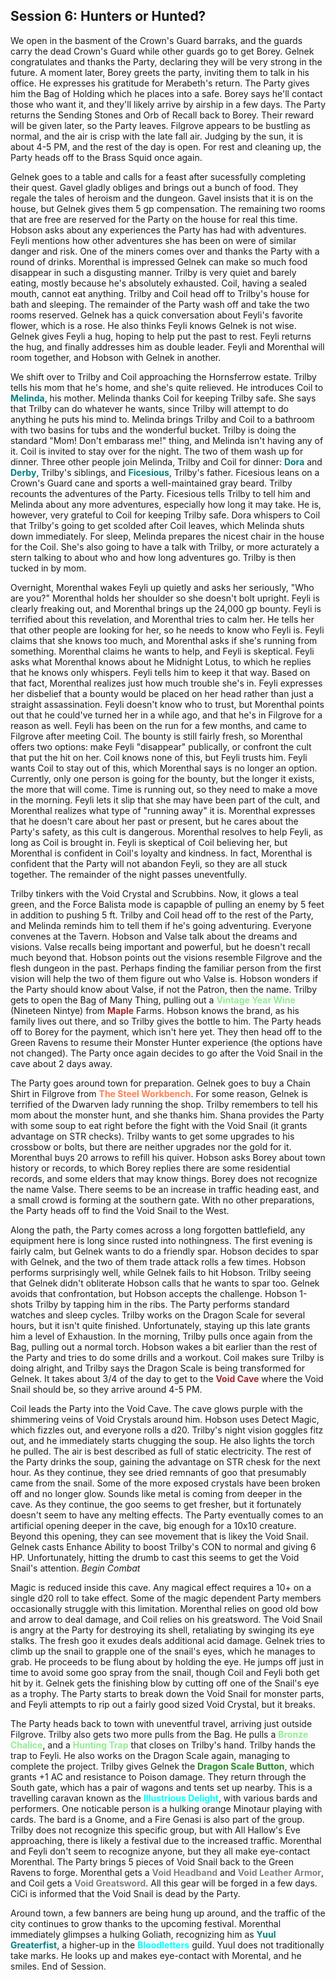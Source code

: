 ## Session 6: Hunters or Hunted?

We open in the basment of the Crown's Guard barraks, and the guards carry the dead Crown's Guard while other guards go to get Borey. Gelnek congratulates and thanks the Party, declaring they will be very strong in the future. A moment later, Borey greets the party, inviting them to talk in his office. He expresses his gratitude for Merabeth's return. The Party gives him the Bag of Holding which he places into a safe. Borey says he'll contact those who want it, and they'll likely arrive by airship in a few days. The Party returns the Sending Stones and Orb of Recall back to Borey. Their reward will be given later, so the Party leaves. Filgrove appears to be bustling as normal, and the air is crisp with the late fall air. Judging by the sun, it is about 4-5 PM, and the rest of the day is open. For rest and cleaning up, the Party heads off to the Brass Squid once again.

Gelnek goes to a table and calls for a feast after sucessfully completing their quest. Gavel gladly obliges and brings out a bunch of food. They regale the tales of heroism and the dungeon. Gavel insists that it is on the house, but Gelnek gives them 5 gp compensation. The remaining two rooms that are free are reserved for the Party on the house for real this time. Hobson asks about any experiences the Party has had with adventures. Feyli mentions how other adventures she has been on were of similar danger and risk. One of the miners comes over and thanks the Party with a round of drinks. Morenthal is impressed Gelnek can make so much food disappear in such a disgusting manner. Trilby is very quiet and barely eating, mostly because he's absolutely exhausted. Coil, having a sealed mouth, cannot eat anything. Trilby and Coil head off to Trilby's house for bath and sleeping. The remainder of the Party wash off and take the two rooms reserved. Gelnek has a quick conversation about Feyli's favorite flower, which is a rose. He also thinks Feyli knows Gelnek is not wise. Gelnek gives Feyli a hug, hoping to help put the past to rest. Feyli returns the hug, and finally addresses him as double leader. Feyli and Morenthal will room together, and Hobson with Gelnek in another.

We shift over to Trilby and Coil approaching the Hornsferrow estate. Trilby tells his mom that he's home, and she's quite relieved. He introduces Coil to <span style="color:teal">**Melinda**</span>, his mother. Melinda thanks Coil for keeping Trilby safe. She says that Trilby can do whatever he wants, since Trilby will attempt to do anything he puts his mind to. Melinda brings Trilby and Coil to a bathroom with two basins for tubs and the wonderful bucket. Trilby is doing the standard "Mom! Don't embarass me!" thing, and Melinda isn't having any of it. Coil is invited to stay over for the night. The two of them wash up for dinner. Three other people join Melinda, Trilby and Coil for dinner: <span style="color:teal">**Dora**</span> and <span style="color:teal">**Derby**</span>, Trilby's siblings, and <span style="color:teal">**Ficesious**</span>, Trilby's father. Ficesious leans on a Crown's Guard cane and sports a well-maintained gray beard. Trilby recounts the adventures of the Party. Ficesious tells Trilby to tell him and Melinda about any more adventures, especially how long it may take. He is, however, very grateful to Coil for keeping Trilby safe. Dora whispers to Coil that Trilby's going to get scolded after Coil leaves, which Melinda shuts down immediately. For sleep, Melinda prepares the nicest chair in the house for the Coil. She's also going to have a talk with Trilby, or more acturately a stern talking to about who and how long adventures go. Trilby is then tucked in by mom. 

Overnight, Morenthal wakes Feyli up quietly and asks her seriously, "Who are you?" Morenthal holds her shoulder so she doesn't bolt upright. Feyli is clearly freaking out, and Morenthal brings up the 24,000 gp bounty. Feyli is terrified about this revelation, and Morenthal tries to calm her. He tells her that other people are looking for her, so he needs to know who Feyli is. Feyli claims that she knows too much, and Morenthal asks if she's running from something. Morenthal claims he wants to help, and Feyli is skeptical. Feyli asks what Morenthal knows about he Midnight Lotus, to which he replies that he knows only whispers. Feyli tells him to keep it that way. Based on that fact, Morenthal realizes just how much trouble she's in. Feyli expresses her disbelief that a bounty would be placed on her head rather than just a straight assassination. Feyli doesn't know who to trust, but Morenthal points out that he could've turned her in a while ago, and that he's in Filgrove for a reason as well. Feyli has been on the run for a few months, and came to Filgrove after meeting Coil. The bounty is still fairly fresh, so Morenthal offers two options: make Feyli "disappear" publically, or confront the cult that put the hit on her. Coil knows none of this, but Feyli trusts him. Feyli wants Coil to stay out of this, which Morenthal says is no longer an option. Currently, only one person is going for the bounty, but the longer it exists, the more that will come. Time is running out, so they need to make a move in the morning. Feyli lets it slip that she may have been part of the cult, and Morenthal realizes what type of "running away" it is. Morenthal expresses that he doesn't care about her past or present, but he cares about the Party's safety, as this cult is dangerous. Morenthal resolves to help Feyli, as long as Coil is brought in. Feyli is skeptical of Coil believing her, but Morenthal is confident in Coil's loyalty and kindness. In fact, Morenthal is confident that the Party will not abandon Feyli, so they are all stuck together. The remainder of the night passes uneventfully.

Trilby tinkers with the Void Crystal and Scrubbins. Now, it glows a teal green, and the Force Balista mode is capapble of pulling an enemy by 5 feet in addition to pushing 5 ft.  Trilby and Coil head off to the rest of the Party, and Melinda reminds him to tell them if he's going adventuring. Everyone convenes at the Tavern. Hobson and Valse talk about the dreams and visions. Valse recalls being important and powerful, but he doesn't recall much beyond that. Hobson points out the visions resemble Filgrove and the flesh dungeon in the past. Perhaps finding the familiar person from the first vision will help the two of them figure out who Valse is. Hobson wonders if the Party should know about Valse, if not the Patron, then the name. Trilby gets to open the Bag of Many Thing, pulling out a <span style="color:lightgreen">**Vintage Year Wine**</span> (Nineteen Nintye) from <span style="color:brown">**Maple**</span> Farms. Hobson knows the brand, as his family lives out there, and so Trilby gives the bottle to him. The Party heads off to Borey for the payment, which isn't here yet. They then head off to the Green Ravens to resume their Monster Hunter experience (the options have not changed). The Party once again decides to go after the Void Snail in the cave about 2 days away.

The Party goes around town for preparation. Gelnek goes to buy a Chain Shirt in Filgrove from <span style="color:coral">**The Steel Workbench**</span>. For some reason, Gelnek is terrified of the Dwarven lady running the shop. Trilby remembers to tell his mom about the monster hunt, and she thanks him. Shana provides the Party with some soup to eat right before the fight with the Void Snail (it grants advantage on STR checks). Trilby wants to get some upgrades to his crossbow or bolts, but there are neither upgrades nor the gold for it. Morenthal buys 20 arrows to refill his quiver. Hobson asks Borey about town history or records, to which Borey replies there are some residential records, and some elders that may know things. Borey does not recognize the name Valse. There seems to be an increase in traffic heading east, and a small crowd is forming at the southern gate. With no other preparations, the Party heads off to find the Void Snail to the West. 

Along the path, the Party comes across a long forgotten battlefield, any equipment here is long since rusted into nothingness. The first evening is fairly calm, but Gelnek wants to do a friendly spar. Hobson decides to spar with Gelnek, and the two of them trade attack rolls a few times. Hobson performs surprisingly well, while Gelnek fails to hit Hobson. Trilby seeing that Gelnek didn't obliterate Hobson calls that he wants to spar too. Gelnek avoids that confrontation, but Hobson accepts the challenge. Hobson 1-shots Trilby by tapping him in the ribs. The Party performs standard watches and sleep cycles. Trilby works on the Dragon Scale for several hours, but it isn't quite finished. Unfortunately, staying up this late grants him a level of Exhaustion. In the morning, Trilby pulls once again from the Bag, pulling out a normal torch. Hobson wakes a bit earlier than the rest of the Party and tries to do some drills and a workout. Coil makes sure Trilby is doing alright, and Trilby says the Dragon Scale is being transformed for Gelnek. It takes about 3/4 of the day to get to the <span style="color:brown">**Void Cave**</span> where the Void Snail should be, so they arrive around 4-5 PM.

Coil leads the Party into the Void Cave. The cave glows purple with the shimmering veins of Void Crystals around him. Hobson uses Detect Magic, which fizzles out, and everyone rolls a d20. Trilby's night vision goggles fitz out, and he immediately starts chugging the soup. He also lights the torch he pulled. The air is best described as full of static electricity. The rest of the Party drinks the soup, gaining the advantage on STR chesk for the next hour. As they continue, they see dried remnants of goo that presumably came from the snail. Some of the more exposed crystals have been broken off and no longer glow. Sounds like metal is coming from deeper in the cave. As they continue, the goo seems to get fresher, but it fortunately doesn't seem to have any melting effects. The Party eventually comes to an artificial opening deeper in the cave, big enough for a 10x10 creature. Beyond this opening, they can see movement that is likey the Void Snail. Gelnek casts Enhance Ability to boost Trilby's CON to normal and giving 6 HP. Unfortunately, hitting the drumb to cast this seems to get the Void Snail's attention. *Begin Combat*

Magic is reduced inside this cave. Any magical effect requires a 10+ on a single d20 roll to take effect. Some of the magic dependent Party members occasionally struggle with this limitation. Morenthal relies on good old bow and arrow to deal damage, and Coil relies on his greatsword. The Void Snail is angry at the Party for destroying its shell, retaliating by swinging its eye stalks. The fresh goo it exudes deals additional acid damage. Gelnek tries to climb up the snail to grapple one of the snail's eyes, which he manages to grab. He proceeds to be flung about by holding the eye. He jumps off just in time to avoid some goo spray from the snail, though Coil and Feyli both get hit by it. Gelnek gets the finishing blow by cutting off one of the Snail's eye as a trophy. The Party starts to break down the Void Snail for monster parts, and Feyli attempts to rip out a fairly good sized Void Crystal, but it breaks. 

The Party heads back to town with uneventful travel, arriving just outside Filgrove. Trilby also gets two more pulls from the Bag. He pulls a <span style="color:lightgreen">**Bronze Chalice**</span>, and a <span style="color:lightgreen">**Hunting Trap**</span> that closes on Trilby's hand. Trilby hands the trap to Feyli. He also works on the Dragon Scale again, managing to complete the project. Trilby gives Gelnek the <span style="color:forestgreen">**Dragon Scale Button**</span>, which grants +1 AC and resistance to Poison damage. They return through the South gate, which has a pair of wagons and tents set up nearby. This is a travelling caravan known as the <span style="color:aqua">**Illustrious Delight**</span>, with various bards and performers. One noticable person is a hulking orange Minotaur playing with cards. The bard is a Gnome, and a Fire Genasi is also part of the group. Trilby does not recognize this specific group, but with All Hallow's Eve approaching, there is likely a festival due to the increased traffic. Morenthal and Feyli don't seem to recognize anyone, but they all make eye-contact Morenthal. The Party brings 5 pieces of Void Snail back to the Green Ravens to forge. Morenthal gets a <span style="color:gray">**Void Headband**</span> and <span style="color:gray">**Void Leather Armor**</span>, and Coil gets a <span style="color:gray">**Void Greatsword**</span>. All this gear will be forged in a few days. CiCi is informed that the Void Snail is dead by the Party.

Around town, a few banners are being hung up around, and the traffic of the city continues to grow thanks to the upcoming festival. Morenthal immediately glimpses a hulking Goliath, recognizing him as <span style="color:teal">**Yuul Greaterfist**</span>, a higher-up in the <span style="color:aqua">**Bloodletters**</span> guild. Yuul does not traditionally take marks. He looks up and makes eye-contact with Morental, and he smiles. End of Session.